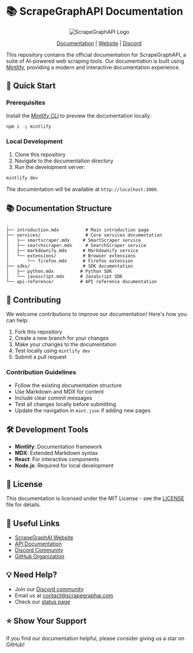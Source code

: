 # 📚 ScrapeGraphAPI Documentation

<p align="center">
  <img src="https://raw.githubusercontent.com/VinciGit00/Scrapegraph-ai/main/docs/assets/api-banner.png" alt="ScrapeGraphAPI Logo"/>
</p>

<p align="center">
  <a href="https://docs.scrapegraphai.com">Documentation</a> |
  <a href="https://scrapegraphai.com">Website</a> |
  <a href="https://discord.gg/uJN7TYcpNa">Discord</a>
</p>

This repository contains the official documentation for ScrapeGraphAPI, a suite of AI-powered web scraping tools. Our documentation is built using [Mintlify](https://mintlify.com), providing a modern and interactive documentation experience.

## 🚀 Quick Start

### Prerequisites

Install the [Mintlify CLI](https://www.npmjs.com/package/mintlify) to preview the documentation locally:

```bash
npm i -g mintlify
```

### Local Development

1. Clone this repository
2. Navigate to the documentation directory
3. Run the development server:

```bash
mintlify dev
```

The documentation will be available at `http://localhost:3000`.

## 📚 Documentation Structure

```
.
├── introduction.mdx          # Main introduction page
├── services/                 # Core services documentation
│   ├── smartscraper.mdx     # SmartScraper service
│   ├── searchscraper.mdx     # SearchScraper service
│   ├── markdownify.mdx      # Markdownify service
│   └── extensions/          # Browser extensions
│       └── firefox.mdx      # Firefox extension
├── sdks/                    # SDK documentation
│   ├── python.mdx          # Python SDK
│   └── javascript.mdx      # JavaScript SDK
└── api-reference/          # API reference documentation
```

## 🤝 Contributing

We welcome contributions to improve our documentation! Here's how you can help:

1. Fork this repository
2. Create a new branch for your changes
3. Make your changes to the documentation
4. Test locally using `mintlify dev`
5. Submit a pull request

### Contribution Guidelines

- Follow the existing documentation structure
- Use Markdown and MDX for content
- Include clear commit messages
- Test all changes locally before submitting
- Update the navigation in `mint.json` if adding new pages

## 🛠️ Development Tools

- **Mintlify**: Documentation framework
- **MDX**: Extended Markdown syntax
- **React**: For interactive components
- **Node.js**: Required for local development

## 📝 License

This documentation is licensed under the MIT License - see the [LICENSE](LICENSE) file for details.

## 🔗 Useful Links

- [ScrapeGraphAI Website](https://scrapegraphai.com)
- [API Documentation](https://docs.scrapegraphai.com/api-reference/introduction)
- [Discord Community](https://discord.gg/uJN7TYcpNa)
- [GitHub Organization](https://github.com/ScrapeGraphAI)

## 💡 Need Help?

- Join our [Discord community](https://discord.gg/uJN7TYcpNa)
- Email us at [contact@scrapegraphai.com](mailto:contact@scrapegraphai.com)
- Check our [status page](https://scrapegraphapi.openstatus.dev)

## ⭐ Show Your Support

If you find our documentation helpful, please consider giving us a star on GitHub!
